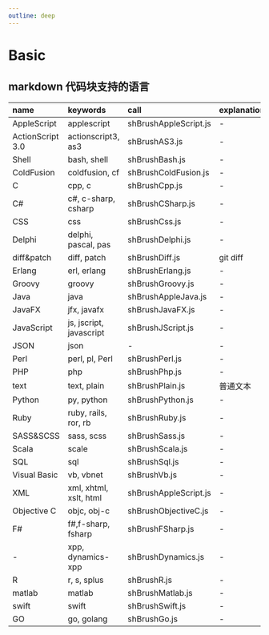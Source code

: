 ```yaml
---
outline: deep
---
```


# Basic

## markdown 代码块支持的语言

| name             | keywords                | call                  | explanation |
| :--------------- | :---------------------- | :-------------------- | :---------- |
| AppleScript      | applescript             | shBrushAppleScript.js | -           |
| ActionScript 3.0 | actionscript3, as3      | shBrushAS3.js         | -           |
| Shell            | bash, shell             | shBrushBash.js        | -           |
| ColdFusion       | coldfusion, cf          | shBrushColdFusion.js  | -           |
| C                | cpp, c                  | shBrushCpp.js         | -           |
| C#               | c#, c-sharp, csharp     | shBrushCSharp.js      | -           |
| CSS              | css                     | shBrushCss.js         | -           |
| Delphi           | delphi, pascal, pas     | shBrushDelphi.js      | -           |
| diff&patch       | diff, patch             | shBrushDiff.js        | git diff    |
| Erlang           | erl, erlang             | shBrushErlang.js      | -           |
| Groovy           | groovy                  | shBrushGroovy.js      | -           |
| Java             | java                    | shBrushAppleJava.js   | -           |
| JavaFX           | jfx, javafx             | shBrushJavaFX.js      | -           |
| JavaScript       | js, jscript, javascript | shBrushJScript.js     | -           |
| JSON             | json                    | -                     | -           |
| Perl             | perl, pl, Perl          | shBrushPerl.js        | -           |
| PHP              | php                     | shBrushPhp.js         | -           |
| text             | text, plain             | shBrushPlain.js       | 普通文本    |
| Python           | py, python              | shBrushPython.js      | -           |
| Ruby             | ruby, rails, ror, rb    | shBrushRuby.js        | -           |
| SASS&SCSS        | sass, scss              | shBrushSass.js        | -           |
| Scala            | scale                   | shBrushScala.js       | -           |
| SQL              | sql                     | shBrushSql.js         | -           |
| Visual Basic     | vb, vbnet               | shBrushVb.js          | -           |
| XML              | xml, xhtml, xslt, html  | shBrushAppleScript.js | -           |
| Objective C      | objc, obj-c             | shBrushObjectiveC.js  | -           |
| F#               | f#,f-sharp, fsharp      | shBrushFSharp.js      | -           |
| -                | xpp, dynamics-xpp       | shBrushDynamics.js    | -           |
| R                | r, s, splus             | shBrushR.js           | -           |
| matlab           | matlab                  | shBrushMatlab.js      | -           |
| swift            | swift                   | shBrushSwift.js       | -           |
| GO               | go, golang              | shBrushGo.js          | -           |
